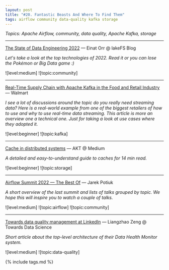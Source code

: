```yaml
---
layout: post
title: "#20. Fantastic Beasts And Where To Find Them"
tags: airflow community data-quality kafka storage
---
```


*Topics: Apache Airflow, community, data quality, Apache Kafka, storage*

<!--cut-->

---

[The State of Data Engineering 2022](https://lakefs.io/the-state-of-data-engineering-2022/) — Einat Orr @ lakeFS Blog

*Let's take a look at the top technologies of 2022. Read it or you can lose the Pokémon or Big Data game :)*

![level:medium] ![topic:community]

---

[Real-Time Supply Chain with Apache Kafka in the Food and Retail Industry](https://www.kai-waehner.de/blog/2022/02/25/real-time-supply-chain-with-apache-kafka-in-food-retail-industry/) — Walmart

*I see a lot of discussions around the topic do you really need streaming data? Here is a real-world example from one of the biggest retailers of how to use and why to use real-time data streaming. This article is more an overview one a technical one. Just for taking a look at use cases where they adopted it.*

![level:beginner] ![topic:kafka]

---

[Cache in distributed systems](https://medium.com/@nuraigayt/cache-in-distributed-systems-aaf92d8a05a1) — AKT @ Medium

*A detailed and easy-to-understand guide to caches for 14 min read.*

![level:beginner] ![topic:storage]

---

[Airflow Summit 2022 — The Best Of](https://medium.com/apache-airflow/airflow-summit-2022-the-best-of-373bee2527fa) — Jarek Potiuk

*A short overview of the last summit and lists of talks grouped by topic. We hope this will inspire you to watch a couple of talks.*

![level:medium] ![topic:airflow] ![topic:community]

---

[Towards data quality management at LinkedIn](https://engineering.linkedin.com/blog/2022/towards-data-quality-management-at-linkedin) — Liangzhao Zeng @ Towards Data Science

*Short article about the top-level architecture of their Data Health Monitor system.*

![level:medium] ![topic:data-quality]

{% include tags.md %}
